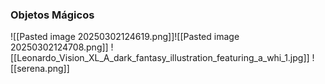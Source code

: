 ### Objetos Mágicos

![[Pasted image 20250302124619.png]]![[Pasted image 20250302124708.png]]
![[Leonardo_Vision_XL_A_dark_fantasy_illustration_featuring_a_whi_1.jpg]]
![[serena.png]]